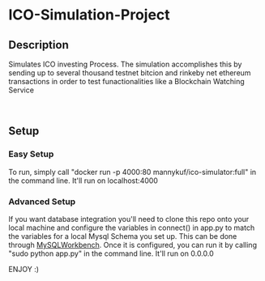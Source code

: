 # ICO-Simulation-Project

## Description
Simulates ICO investing Process. The simulation accomplishes this by sending up to several thousand testnet bitcion and rinkeby net ethereum transactions in order to test funactionalities like a Blockchain Watching Service


<br/>

## Setup

### Easy Setup
To run, simply call "docker run -p 4000:80 mannykuf/ico-simulator:full" in the command line. It'll run on localhost:4000

### Advanced Setup
If you want database integration you'll need to clone this repo onto your local machine and configure the variables in connect() in app.py to match the variables for a local Mysql Schema you set up. This can be done through [MySQLWorkbench](https://dev.mysql.com/downloads/workbench/?utm_source=tuicool).
Once it is configured, you can run it by calling "sudo python app.py" in the command line. It'll run on 0.0.0.0

ENJOY :)
